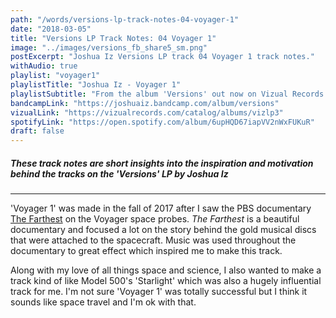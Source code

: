 ```yaml
---
path: "/words/versions-lp-track-notes-04-voyager-1"
date: "2018-03-05"
title: "Versions LP Track Notes: 04 Voyager 1"
image: "../images/versions_fb_share5_sm.png"
postExcerpt: "Joshua Iz Versions LP track 04 Voyager 1 track notes."
withAudio: true
playlist: "voyager1"
playlistTitle: "Joshua Iz - Voyager 1"
playlistSubtitle: "From the album 'Versions' out now on Vizual Records."
bandcampLink: "https://joshuaiz.bandcamp.com/album/versions"
vizualLink: "https://vizualrecords.com/catalog/albums/vizlp3"
spotifyLink: "https://open.spotify.com/album/6upHQD67iapVV2nWxFUKuR"
draft: false
---
```


##### **These track notes are short insights into the inspiration and motivation behind the tracks on the 'Versions' LP by Joshua Iz**

---

'Voyager 1' was made in the fall of 2017 after I saw the PBS documentary <a href="http://www.pbs.org/the-farthest/home/" rel="noopener" target="_blank">The Farthest</a> on the Voyager space probes. <em>The Farthest</em> is a beautiful documentary and focused a lot on the story behind the gold musical discs that were attached to the spacecraft. Music was used throughout the documentary to great effect which inspired me to make this track. 

Along with my love of all things space and science, I also wanted to make a track kind of like Model 500's 'Starlight' which was also a hugely influential track for me. I'm not sure 'Voyager 1' was totally successful but I think it sounds like space travel and I'm ok with that.
